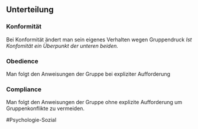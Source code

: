 ## Unterteilung
### Konformität
Bei Konformität ändert man sein eigenes Verhalten wegen Gruppendruck
*Ist Konfomität ein Überpunkt der unteren beiden.*

### Obedience
Man folgt den Anweisungen der Gruppe bei expliziter Aufforderung

### Compliance
Man folgt den Anweisungen der Gruppe ohne explizite Aufforderung um Gruppenkonflikte zu vermeiden.

#Psychologie-Sozial 
